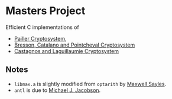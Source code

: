 # Masters Project
Efficient C implementations of 
* [Pailler Cryptosystem](https://link.springer.com/chapter/10.1007/3-540-48910-X_16), 
* [Bresson, Catalano and Pointcheval Cryptosystem](https://link.springer.com/chapter/10.1007/978-3-540-40061-5_3)
* [Castagnos and Laguillaumie Cryptosystem](https://eprint.iacr.org/2015/047.pdf)

## Notes
- `libmax.a` is slightly modified from `optarith` by [Maxwell Sayles](https://github.com/maxwellsayles).
- `antl` is due to [Michael J. Jacobson](https://pages.cpsc.ucalgary.ca/~jacobs/).
